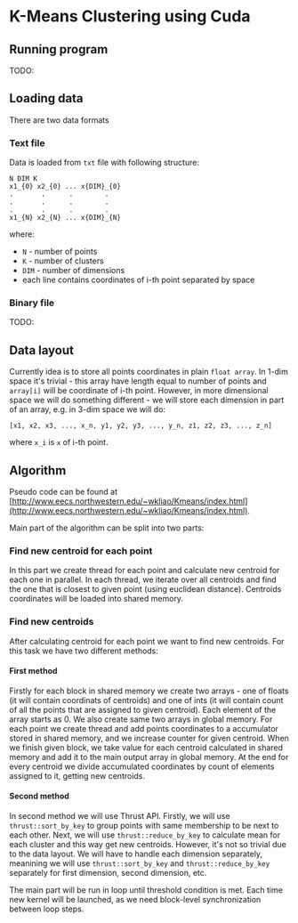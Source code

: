 # K-Means Clustering using Cuda

## Running program
TODO:

## Loading data

There are two data formats

### Text file

Data is loaded from `txt` file with following structure:

```
N DIM K
x1_{0} x2_{0} ... x{DIM}_{0}
.       .      .        .
.       .      .        .
.       .      .        .
x1_{N} x2_{N} ... x{DIM}_{N}
```

where:

- `N` - number of points
- `K` - number of clusters
- `DIM` - number of dimensions
- each line contains coordinates of i-th point separated by space

### Binary file
TODO:

## Data layout

Currently idea is to store all points coordinates in plain `float array`.
In 1-dim space it's trivial - this array have length equal to number of points and `array[i]` will be coordinate of i-th point.
However, in more dimensional space we will do something different - we will store each dimension in part of an array, e.g. in 3-dim space we will do:

```
[x1, x2, x3, ..., x_n, y1, y2, y3, ..., y_n, z1, z2, z3, ..., z_n]
```

where `x_i` is `x` of i-th point.

## Algorithm

Pseudo code can be found at [http://www.eecs.northwestern.edu/~wkliao/Kmeans/index.html](http://www.eecs.northwestern.edu/~wkliao/Kmeans/index.html).

Main part of the algorithm can be split into two parts:

### Find new centroid for each point

In this part we create thread for each point and calculate new centroid for each one in parallel. In each thread, we iterate over all centroids and find the one that is closest to given point (using euclidean distance). Centroids coordinates will be loaded into shared memory. 

### Find new centroids

After calculating centroid for each point we want to find new centroids. For this task we have two different methods:

#### First method

Firstly for each block in shared memory we create two arrays - one of floats (it will contain coordinats of centroids) and one of ints (it will contain count of all the points that are assigned to given centroid). Each element of the array starts as 0. We also create same two arrays in global memory.
For each point we create thread and add points coordinates to a accumulator stored in shared memory, and we increase counter for given centroid.
When we finish given block, we take value for each centroid calculated in shared memory and add it to the main output array in global memory. At the end for every centroid we divide accumulated coordinates by count of elements assigned to it, getting new centroids.

#### Second method

In second method we will use Thrust API. Firstly, we will use `thrust::sort_by_key` to group points with same membership to be next to each other. Next, we will use `thrust::reduce_by_key` to calculate mean for each cluster and this way get new centroids.
However, it's not so trivial due to the data layout. We will have to handle each dimension separately, meanining we will use `thrust::sort_by_key` and `thrust::reduce_by_key` separately for first dimension, second dimension, etc.

The main part will be run in loop until threshold condition is met. Each time new kernel will be launched, as we need block-level synchronization between loop steps.

